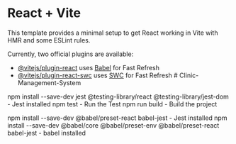 # React + Vite

This template provides a minimal setup to get React working in Vite with HMR and some ESLint rules.

Currently, two official plugins are available:

- [@vitejs/plugin-react](https://github.com/vitejs/vite-plugin-react/blob/main/packages/plugin-react/README.md) uses [Babel](https://babeljs.io/) for Fast Refresh
- [@vitejs/plugin-react-swc](https://github.com/vitejs/vite-plugin-react-swc) uses [SWC](https://swc.rs/) for Fast Refresh
  #   C l i n i c - M a n a g e m e n t - S y s t e m 
   
   

npm install --save-dev jest @testing-library/react @testing-library/jest-dom - Jest installed
npm test - Run the Test
npm run build - Build the project

npm install --save-dev @babel/preset-react babel-jest - Jest installed
npm install --save-dev @babel/core @babel/preset-env @babel/preset-react babel-jest - babel installed
